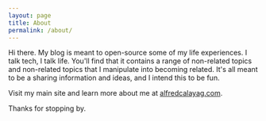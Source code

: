 ```yaml
---
layout: page
title: About
permalink: /about/
---
```

Hi there. My blog is meant to open-source some of my life experiences.  I talk tech, I talk life.   You'll find that it contains a range of non-related topics and non-related topics that I manipulate into becoming related.  It's all meant to be a sharing information and ideas, and I intend this to be fun.

Visit my main site and learn more about me at [alfredcalayag.com](http://alfredcalayag.com).

Thanks for stopping by.
